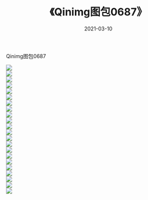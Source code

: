 ﻿---
layout: post
title:  《Qinimg图包0687》
date:   2021-03-10
img: http://imgx.orgx.ga/Qinimg图包/Qinimg图包0687/000.jpg
categories: [美女, 清纯, 唯美]
---

Qinimg图包0687

 ![](http://imgx.orgx.ga/Qinimg图包/Qinimg图包0687/001.jpg) <br>![](http://imgx.orgx.ga/Qinimg图包/Qinimg图包0687/002.jpg) <br>![](http://imgx.orgx.ga/Qinimg图包/Qinimg图包0687/003.jpg) <br>![](http://imgx.orgx.ga/Qinimg图包/Qinimg图包0687/004.jpg) <br>![](http://imgx.orgx.ga/Qinimg图包/Qinimg图包0687/005.jpg) <br>![](http://imgx.orgx.ga/Qinimg图包/Qinimg图包0687/006.jpg) <br>![](http://imgx.orgx.ga/Qinimg图包/Qinimg图包0687/007.jpg) <br>![](http://imgx.orgx.ga/Qinimg图包/Qinimg图包0687/008.jpg) <br>![](http://imgx.orgx.ga/Qinimg图包/Qinimg图包0687/009.jpg) <br>![](http://imgx.orgx.ga/Qinimg图包/Qinimg图包0687/010.jpg) <br>![](http://imgx.orgx.ga/Qinimg图包/Qinimg图包0687/011.jpg) <br>![](http://imgx.orgx.ga/Qinimg图包/Qinimg图包0687/012.jpg) <br>![](http://imgx.orgx.ga/Qinimg图包/Qinimg图包0687/013.jpg) <br>![](http://imgx.orgx.ga/Qinimg图包/Qinimg图包0687/014.jpg) <br>![](http://imgx.orgx.ga/Qinimg图包/Qinimg图包0687/015.jpg) <br>![](http://imgx.orgx.ga/Qinimg图包/Qinimg图包0687/016.jpg) <br>![](http://imgx.orgx.ga/Qinimg图包/Qinimg图包0687/017.jpg) <br>![](http://imgx.orgx.ga/Qinimg图包/Qinimg图包0687/018.jpg) <br>![](http://imgx.orgx.ga/Qinimg图包/Qinimg图包0687/019.jpg) <br>![](http://imgx.orgx.ga/Qinimg图包/Qinimg图包0687/020.jpg) <br>![](http://imgx.orgx.ga/Qinimg图包/Qinimg图包0687/021.jpg) <br>![](http://imgx.orgx.ga/Qinimg图包/Qinimg图包0687/022.jpg) <br>